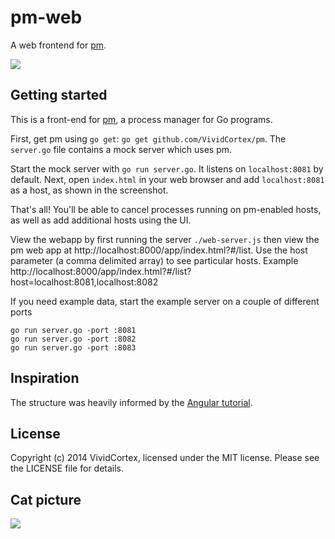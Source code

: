 pm-web
====
A web frontend for [pm](https://github.com/VividCortex/pm).

![](http://i.imgur.com/fTVlL5W.png)

Getting started
----
This is a front-end for [pm](https://github.com/VividCortex/pm), a process manager for Go programs.

First, get pm using `go get`: `go get github.com/VividCortex/pm`. The `server.go` file contains a
mock server which uses pm.

Start the mock server with `go run server.go`. It listens on `localhost:8081` by default. Next,
open `index.html` in your web browser and add `localhost:8081` as a host, as shown in the screenshot.

That's all! You'll be able to cancel processes running on pm-enabled hosts, as well as add additional
hosts using the UI.

View the webapp by first running the server `./web-server.js` then view
the pm web app at http://localhost:8000/app/index.html?#/list. Use the
host parameter (a comma delimited array) to see particular hosts.
Example
http://localhost:8000/app/index.html?#/list?host=localhost:8081,localhost:8082

If you need example data, start the example server on a couple of
different ports
```
go run server.go -port :8081
go run server.go -port :8082
go run server.go -port :8083
```

Inspiration
----
The structure was heavily informed by the [Angular
tutorial](http://docs.angularjs.org/tutorial).


License
----
Copyright (c) 2014 VividCortex, licensed under the MIT license. Please see the LICENSE file for details.

Cat picture
---
![](http://i.imgur.com/6DRYIwHm.jpg)
